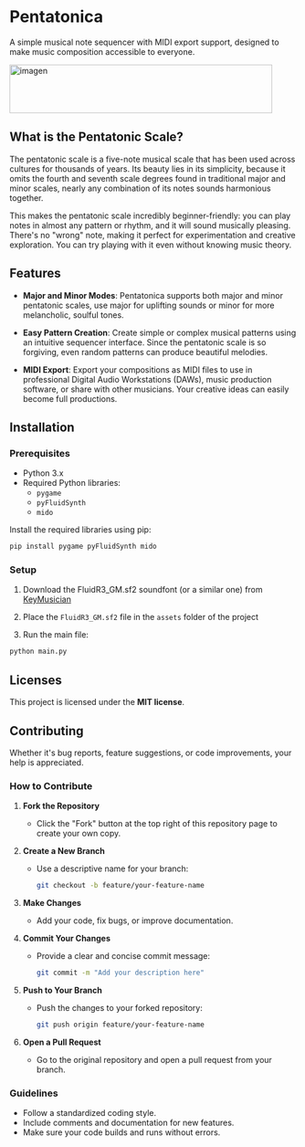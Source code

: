 # Pentatonica

A simple musical note sequencer with MIDI export support, designed to make music composition accessible to everyone.

<img width="460" height="85" alt="imagen" src="https://github.com/user-attachments/assets/d7dd38ac-1713-4607-89e1-e0f7e7d887f6" />

## What is the Pentatonic Scale?

The pentatonic scale is a five-note musical scale that has been used across cultures for thousands of years. Its beauty lies in its simplicity, because it omits the fourth and seventh scale degrees found in traditional major and minor scales, nearly any combination of its notes sounds harmonious together.

This makes the pentatonic scale incredibly beginner-friendly: you can play notes in almost any pattern or rhythm, and it will sound musically pleasing. There's no "wrong" note, making it perfect for experimentation and creative exploration. You can try playing with it even without knowing music theory.

## Features

- **Major and Minor Modes**: Pentatonica supports both major and minor pentatonic scales, use major for uplifting sounds or minor for more melancholic, soulful tones.

- **Easy Pattern Creation**: Create simple or complex musical patterns using an intuitive sequencer interface. Since the pentatonic scale is so forgiving, even random patterns can produce beautiful melodies.

- **MIDI Export**: Export your compositions as MIDI files to use in professional Digital Audio Workstations (DAWs), music production software, or share with other musicians. Your creative ideas can easily become full productions.

## Installation

### Prerequisites

- Python 3.x
- Required Python libraries:
  - `pygame`
  - `pyFluidSynth`
  - `mido`

Install the required libraries using pip:
```bash
pip install pygame pyFluidSynth mido
```

### Setup

1. Download the FluidR3_GM.sf2 soundfont (or a similar one) from [KeyMusician](https://member.keymusician.com/Member/FluidR3_GM/index.html)

2. Place the `FluidR3_GM.sf2` file in the `assets` folder of the project

3. Run the main file:
```bash
python main.py
```

## Licenses

This project is licensed under the **MIT license**.

## Contributing

Whether it's bug reports, feature suggestions, or code improvements, your help is appreciated.

### How to Contribute
1. **Fork the Repository**
   - Click the "Fork" button at the top right of this repository page to create your own copy.

2. **Create a New Branch**
   - Use a descriptive name for your branch:
     ```bash
     git checkout -b feature/your-feature-name
     ```

3. **Make Changes**
   - Add your code, fix bugs, or improve documentation.

4. **Commit Your Changes**
   - Provide a clear and concise commit message:
     ```bash
     git commit -m "Add your description here"
     ```

5. **Push to Your Branch**
   - Push the changes to your forked repository:
     ```bash
     git push origin feature/your-feature-name
     ```

6. **Open a Pull Request**
   - Go to the original repository and open a pull request from your branch.

### Guidelines
- Follow a standardized coding style.
- Include comments and documentation for new features.
- Make sure your code builds and runs without errors.
